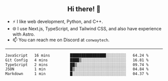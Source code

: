 <h2 align="center">Hi there! 👋</h2>

- ⚡ I like web development, Python, and C++.
- 🌐 I use Next.js, TypeScript, and Tailwind CSS, and also have experience with Astro.
- 📫 You can reach me on Discord at <code>conwaytech</code>.

***

<!--START_SECTION:waka-->

```txt
JavaScript   16 mins         ████████████████░░░░░░░░░   64.24 %
Git Config   4 mins          ████▒░░░░░░░░░░░░░░░░░░░░   16.81 %
TypeScript   2 mins          ██▒░░░░░░░░░░░░░░░░░░░░░░   09.74 %
JSON         1 min           █▒░░░░░░░░░░░░░░░░░░░░░░░   04.84 %
Markdown     1 min           █░░░░░░░░░░░░░░░░░░░░░░░░   04.37 %
```

<!--END_SECTION:waka-->
